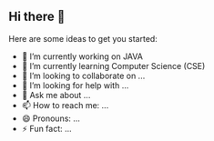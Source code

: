 ## Hi there 👋

Here are some ideas to get you started:

- 🔭 I’m currently working on JAVA
- 🌱 I’m currently learning Computer Science (CSE)
- 👯 I’m looking to collaborate on ...
- 🤔 I’m looking for help with ...
- 💬 Ask me about ...
- 📫 How to reach me: ...
- 😄 Pronouns: ...
- ⚡ Fun fact: ...
